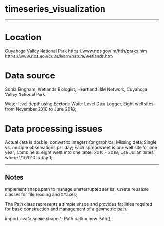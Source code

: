 # timeseries_visualization
---------------------------------------
# Location
  Cuyahoga Valley National Park
  https://www.nps.gov/im/htln/parks.htm
  https://www.nps.gov/cuva/learn/nature/wetlands.htm

# Data source
  Sonia Bingham, Wetlands Biologist, 
  Heartland I&M Network, Cuyahoga Valley National Park
  
  Water level depth using Ecotone Water Level Data Logger;
  Eight well sites from November 2010 to June 2018;

# Data processing issues
  Actual data is double; convert to integers for graphics;
  Missing data;
  Single vs. multiple observations per day;
  Each spreadsheet is one well site for one year;
  Combine all eight wells into one table: 2010 - 2018;
  Use Julian dates where 1/1/2010 is day 1;




---------------------------------------
Notes
---------------------------------------

Implement shape.path to manage uninterrupted series;
Create reusable classes for file reading and XYaxes;


The Path class represents a simple shape and provides facilities required for basic construction and management of a geometric path. 

import javafx.scene.shape.*;
Path path = new Path();


